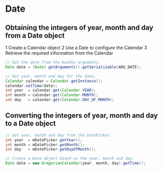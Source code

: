 # Date

## Obtaining the integers of year, month and day from a Date object
1 Create a Calendar object 
2 Use a Date to configure the Calendar
3 Retrieve the required information from the Calendar

```java
// Get the date from the bundle arguments.
Date date = (Date) getArguments().getSerializable(ARG_DATE);

// Get year, month and day for the date.
Calendar calendar = Calendar.getInstance();
calendar.setTime(date);
int year  = calendar.get(Calendar.YEAR);
int month = calendar.get(Calendar.MONTH);
int day   = calendar.get(Calendar.DAY_OF_MONTH);
```

## Converting the integers of year, month and day to a Date object
```java
// Get year, month and day from the DatePicker.
int year  = mDatePicker.getYear();
int month = mDatePicker.getMonth();
int day   = mDatePicker.getDayOfMonth();

// Create a Date object based on the year, month and day.
Date date = new GregorianCalendar(year, month, day).getTime();
```
